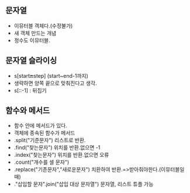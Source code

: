 ## 문자열
- 이뮤터블 객체다.(수정불가)
- 새 객체 만드는 개념
- 정수도 이뮤터블.
## 문자열 슬라이싱
* s[start:end:step] (start~end-1까지)
* 생략하면 양쪽 끝으로 맞춰진다고 생각.
* s[::-1] : 뒤집기

## 함수와 메서드
- 함수 안에 메서드가 있다.
- 객체에 종속된 함수가 메서드
- .split("기준문자") 리스트로 반환.
- .find("찾는문자") 위치를 반환.없으면 -1
- .index("찾는문자") 위치를 반환.없으면 오류
- .count("개수를 셀 문자")
- .replace("기존문자","새로운문자") 치환하여 반환.=>받아줘야한다.(이뮤터블일때)
- ."삽입할 문자".join("삽입 대상 문자열") 문자열, 리스트 튜플 가능
